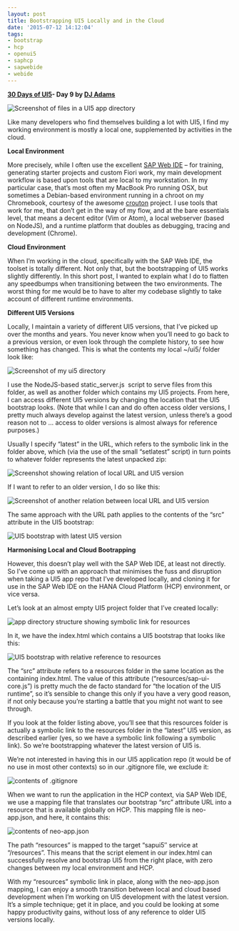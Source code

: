 ```yaml
---
layout: post
title: Bootstrapping UI5 Locally and in the Cloud
date: '2015-07-12 14:12:04'
tags:
- bootstrap
- hcp
- openui5
- saphcp
- sapwebide
- webide
---
```


**[30 Days of UI5](http://pipetree.com/qmacro/blog/2015/07/04/30-days-of-ui5/)- Day 9 by [DJ Adams](http://pipetree.com/qmacro/)**

![Screenshot of files in a UI5 app directory](/qmacro/blog/content/images/2018/02/Screen-Shot-2015-07-11-at-16.05.52.png)

Like many developers who find themselves building a lot with UI5, I find my working environment is mostly a local one, supplemented by activities in the cloud.

**Local Environment**

More precisely, while I often use the excellent [SAP Web IDE](http://scn.sap.com/docs/DOC-55465) – for training, generating starter projects and custom Fiori work, my main development workflow is based upon tools that are local to my workstation. In my particular case, that’s most often my MacBook Pro running OSX, but sometimes a Debian-based environment running in a chroot on my Chromebook, courtesy of the awesome [crouton](https://github.com/dnschneid/crouton) project. I use tools that work for me, that don’t get in the way of my flow, and at the bare essentials level, that means a decent editor (Vim or Atom), a local webserver (based on NodeJS), and a runtime platform that doubles as debugging, tracing and development (Chrome).

**Cloud Environment**

When I’m working in the cloud, specifically with the SAP Web IDE, the toolset is totally different. Not only that, but the bootstrapping of UI5 works slightly differently. In this short post, I wanted to explain what I do to flatten any speedbumps when transitioning between the two environments. The worst thing for me would be to have to alter my codebase slightly to take account of different runtime environments.

**Different UI5 Versions**

Locally, I maintain a variety of different UI5 versions, that I’ve picked up over the months and years. You never know when you’ll need to go back to a previous version, or even look through the complete history, to see how something has changed. This is what the contents my local ~/ui5/ folder look like:

![Screenshot of my ui5 directory](/qmacro/blog/content/images/2018/02/Screen-Shot-2015-07-11-at-16.37.15-624x545.png)

I use the NodeJS-based static_server.js  script to serve files from this folder, as well as another folder which contains my UI5 projects. From here, I can access different UI5 versions by changing the location that the UI5 bootstrap looks. (Note that while I can and do often access older versions, I pretty much always develop against the latest version, unless there’s a good reason not to … access to older versions is almost always for reference purposes.)

Usually I specify “latest” in the URL, which refers to the symbolic link in the folder above, which (via the use of the small “setlatest” script) in turn points to whatever folder represents the latest unpacked zip:

![Screenshot showing relation of local URL and UI5 version](/qmacro/blog/content/images/2018/02/Screen-Shot-2015-07-11-at-16.10.56-624x75.png)

If I want to refer to an older version, I do so like this:

![Screenshot of another relation between local URL and UI5 version](/qmacro/blog/content/images/2018/02/Screen-Shot-2015-07-11-at-16.11.11-624x75.png)

The same approach with the URL path applies to the contents of the “src” attribute in the UI5 bootstrap:

![UI5 bootstrap with latest UI5 version](/qmacro/blog/content/images/2018/02/Screen-Shot-2015-07-12-at-08.50.35.png)

**Harmonising Local and Cloud Bootrapping**

However, this doesn’t play well with the SAP Web IDE, at least not directly. So I’ve come up with an approach that minimises the fuss and disruption when taking a UI5 app repo that I’ve developed locally, and cloning it for use in the SAP Web IDE on the HANA Cloud Platform (HCP) environment, or vice versa.

Let’s look at an almost empty UI5 project folder that I’ve created locally:

![app directory structure showing symbolic link for resources](/qmacro/blog/content/images/2018/02/Screen-Shot-2015-07-11-at-16.22.18-624x191.png)

In it, we have the index.html which contains a UI5 bootstrap that looks like this:

![UI5 bootstrap with relative reference to resources](/qmacro/blog/content/images/2018/02/Screen-Shot-2015-07-12-at-08.50.49.png)

The “src” attribute refers to a resources folder in the same location as the containing index.html. The value of this attribute (“resources/sap-ui-core.js”) is pretty much the de facto standard for “the location of the UI5 runtime”, so it’s sensible to change this only if you have a very good reason, if not only because you’re starting a battle that you might not want to see through.

If you look at the folder listing above, you’ll see that this resources folder is actually a symbolic link to the resources folder in the “latest” UI5 version, as described earlier (yes, so we have a symbolic link following a symbolic link). So we’re bootstrapping whatever the latest version of UI5 is.

We’re not interested in having this in our UI5 application repo (it would be of no use in most other contexts) so in our .gitignore file, we exclude it:

![contents of .gitignore](/qmacro/blog/content/images/2018/02/Screen-Shot-2015-07-11-at-16.23.26.png)

When we want to run the application in the HCP context, via SAP Web IDE, we use a mapping file that translates our bootstrap “src” attribute URL into a resource that is available globally on HCP. This mapping file is neo-app.json, and here, it contains this:

![contents of neo-app.json](/qmacro/blog/content/images/2018/02/Screen-Shot-2015-07-11-at-16.25.20.png)

The path “resources” is mapped to the target “sapui5″ service at “/resources”. This means that the script element in our index.html can successfully resolve and bootstrap UI5 from the right place, with zero changes between my local environment and HCP.

With my “resources” symbolic link in place, along with the neo-app.json mapping, I can enjoy a smooth transition between local and cloud based development when I’m working on UI5 development with the latest version. It’s a simple technique; get it in place, and you could be looking at some happy productivity gains, without loss of any reference to older UI5 versions locally.


